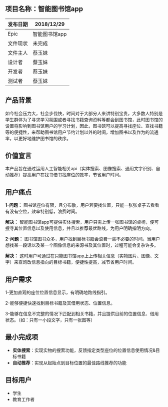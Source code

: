 ## **项目名称：智能图书馆app**

发布日期 | 2018/12/29
---|---
Epic | 智能图书馆app
文件现状|未完成
文件主人 |蔡玉妹
设计者 |蔡玉妹
开发者 |蔡玉妹
测试者|蔡玉妹

## 产品背景
如今社会压力大，社会步伐快，时间对于大部分人来讲特别宝贵，大多数人特别是学生群体为了寻求学习氛围或者寻找书籍查询资料等都会到图书馆，此时图书馆的设置将影响到图书馆用户的学习计划，因此，图书馆可以提高寻找座位、查找书籍等的便捷性，来帮助图书馆用户节约计划以外的时间，增加图书以及作为的流通率，以更好地维护图书馆的秩序。

## 

## 价值宣言

本产品旨在通过运用人工智能相关api（实体搜索、图像搜索、通用文字识别、自动推荐）提高用户在找书借书找座位的效率，节省用户时间。

## 用户痛点
**1-问题：** 图书馆座位有限，且分布散，用户若要找位置，只能一张张桌子去看看有没有空位，效率特别低，浪费时间。

  **解决：** 智能图书馆app可提供实体搜索，用户只需上传一张图书馆的桌椅，便可搜寻其位置信息以及使用信息，并且以推荐最优路线，为用户明确指明方向。

**2-问题：** 图书馆图书众多，用户找到目标书籍会浪费一些不必要的时间。当用户想找某一段话以及某一个图像信息的来源书及其位置时，过程可能会复杂许多。

  **解决：** 这时用户可通过在只能图书馆app上上传相关信息（实物图片、图像、文字）来查询改信息指向的目标书籍，便捷性提高，减节省用户时间。


## 用户需求
1-更加直观的座位位置信息显示，有明确地路线指引。

2-能够便捷快速找到目标书籍及其借用状态、位置信息。

3-能够在信息不完整的情况下匹配到相关书籍，并且提供目前的位置信息、借用状态。（如：只有一小段文字，只有一张图等）


## 最小完成项
* **实体搜索**：实现实物的搜索功能，反馈指定类型座位的位置信息使用情况&目标书籍
* **自动推荐**：实现从起始点到目标位置的最佳路线推荐的功能



## 目标用户
* 学生
* 教育工作者





